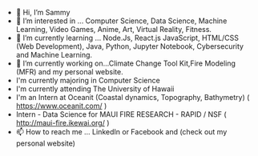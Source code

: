 - 👋 Hi, I’m Sammy
- 👀 I’m interested in ... Computer Science, Data Science, Machine Learning, Video Games, Anime, Art, Virtual Reality, Fitness.
- 🌱 I’m currently learning ... Node.Js, React.js JavaScript, HTML/CSS (Web Development), Java, Python, Jupyter Notebook, Cybersecurity and Machine Learning.
- 💞️ I’m currently working on...Climate Change Tool Kit,Fire Modeling (MFR) and my personal website.
- I'm currently majoring in Computer Science
- I'm currently attending The University of Hawaii
- I'm an Intern at Oceanit (Coastal dynamics, Topography, Bathymetry) ( https://www.oceanit.com/ )
- Intern - Data Science for MAUI FIRE RESEARCH - RAPID / NSF ( http://maui-fire.ikewai.org/ )
- 📫 How to reach me ... LinkedIn or Facebook and (check out my personal website)
<!---
SammyCode002/SammyCode002 is a ✨ special ✨ repository because its `README.md` (this file) appears on your GitHub profile.
You can click the Preview link to take a look at your changes.
--->

